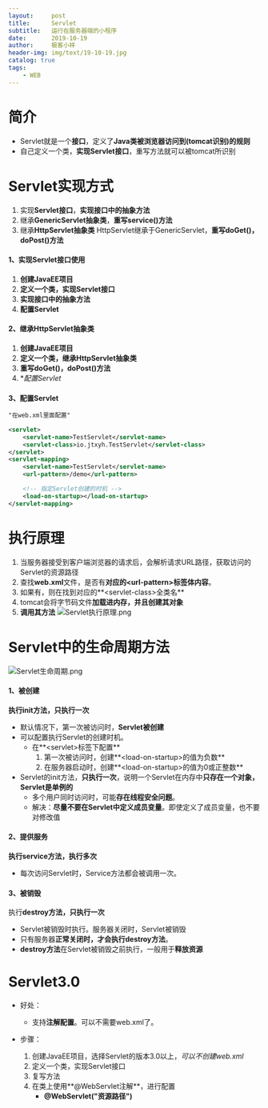 ```yaml
---
layout:     post                   
title:      Servlet
subtitle:   运行在服务器端的小程序               
date:       2019-10-19               
author:     极客小祥                      
header-img: img/text/19-10-19.jpg   
catalog: true              
tags:                                
    - WEB
---
```


# 简介
* Servlet就是一个**接口**，定义了**Java类被浏览器访问到\(tomcat识别\)的规则**
* 自己定义一个类，**实现Servlet接口**，重写方法就可以被tomcat所识别

# Servlet实现方式
1. 实现**Servlet接口**，**实现接口中的抽象方法**
2. 继承**GenericServlet抽象类**，**重写service()方法**
3. 继承**HttpServlet抽象类** HttpServlet继承于GenericServlet，**重写doGet()，doPost()方法**

#### 1、实现Servlet接口使用
1. **创建JavaEE项目**
2. **定义一个类，实现Servlet接口**
3. **实现接口中的抽象方法**
4. **配置Servlet**

#### 2、继承HttpServlet抽象类
1. **创建JavaEE项目**
2. **定义一个类，继承HttpServlet抽象类**
3. **重写doGet()，doPost()方法**
4. **配置Servlet*

#### 3、配置Servlet

```xml
"在web.xml里面配置"

<servlet>
    <servlet-name>TestServlet</servlet-name>
    <servlet-class>io.jtxyh.TestServlet</servlet-class>
</servlet>
<servlet-mapping>
    <servlet-name>TestServlet</servlet-name>
    <url-pattern>/demo</url-pattern>

    <!-- 指定Servlet创建的时机 -->
    <load-on-startup></load-on-startup>
</servlet-mapping>
```

# 执行原理
1. 当服务器接受到客户端浏览器的请求后，会解析请求URL路径，获取访问的Servlet的资源路径
2. 查找**web.xml**文件，是否有**对应的\<url-pattern\>标签体内容**。
3. 如果有，则在找到对应的**\<servlet-class\>全类名**
4. tomcat会将字节码文件**加载进内存，并且创建其对象**
5. **调用其方法**
![Servlet执行原理.png](https://i.loli.net/2019/10/19/eWIQG8xFut512Z3.png)

# Servlet中的生命周期方法

![Servlet生命周期.png](https://i.loli.net/2019/10/19/GSw82L4cqHv3Fem.png)

#### 1、被创建
**执行init方法，只执行一次**
* 默认情况下，第一次被访问时，**Servlet被创建**
* 可以配置执行Servlet的创建时机。
    * 在**\<servlet\>标签下配置**
        1. 第一次被访问时，创建**\<load-on-startup\>的值为负数**
        2. 在服务器启动时，创建**\<load-on-startup\>的值为0或正整数**
* Servlet的init方法，**只执行一次**，说明一个Servlet在内存中**只存在一个对象，Servlet是单例的**
    * 多个用户同时访问时，可能**存在线程安全问题**。
    * 解决：**尽量不要在Servlet中定义成员变量**。即使定义了成员变量，也不要对修改值

#### 2、提供服务
**执行service方法，执行多次**
* 每次访问Servlet时，Service方法都会被调用一次。

#### 3、被销毁
执行**destroy方法，只执行一次**
* Servlet被销毁时执行。服务器关闭时，Servlet被销毁
* 只有服务器**正常关闭时，才会执行destroy方法**。
* **destroy方法**在Servlet被销毁之前执行，一般用于**释放资源**

# Servlet3.0
* 好处：
    * 支持**注解配置**。可以不需要web.xml了。

* 步骤：
    1. 创建JavaEE项目，选择Servlet的版本3.0以上，*可以不创建web.xml*
    2. 定义一个类，实现Servlet接口
    3. 复写方法
    4. 在类上使用**@WebServlet注解**，进行配置
        * **@WebServlet\("资源路径"\)**